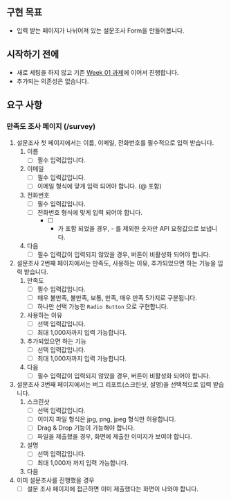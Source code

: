 ## 구현 목표

- 입력 받는 페이지가 나뉘어져 있는 설문조사 Form을 만들어봅니다.

## 시작하기 전에

- 새로 세팅을 하지 않고 기존 [Week 01 과제](https://www.notion.so/Week-01-196048f9ffa14d8ab353c695a5c9c9f8?pvs=21)에 이어서 진행합니다.
- 추가되는 의존성은 없습니다.

## 요구 사항

### 만족도 조사 페이지 (/survey)

1. 설문조사 첫 페이지에서는 이름, 이메일, 전화번호를 필수적으로 입력 받습니다.
   1. 이름
      - [ ] 필수 입력값입니다.
   2. 이메일
      - [ ] 필수 입력값입니다.
      - [ ] 이메일 형식에 맞게 입력 되어야 합니다. (@ 포함)
   3. 전화번호
      - [ ] 필수 입력값입니다.
      - [ ] 전화번호 형식에 맞게 입력 되어야 합니다.
        - [ ] - 가 포함 되었을 경우, - 를 제외한 숫자만 API 요청값으로 보냅니다.
   4. 다음
      - [ ] 필수 입력값이 입력되지 않았을 경우, 버튼이 비활성화 되어야 합니다.
2. 설문조사 2번째 페이지에서는 만족도, 사용하는 이유, 추가되었으면 하는 기능을 입력 받습니다.
   1. 만족도
      - [ ] 필수 입력값입니다.
      - [ ] 매우 불만족, 불만족, 보통, 만족, 매우 만족 5가지로 구분됩니다.
      - [ ] 하나만 선택 가능한 `Radio Button` 으로 구현합니다.
   2. 사용하는 이유
      - [ ] 선택 입력값입니다.
      - [ ] 최대 1,000자까지 입력 가능합니다.
   3. 추가되었으면 하는 기능
      - [ ] 선택 입력값입니다.
      - [ ] 최대 1,000자까지 입력 가능합니다.
   4. 다음
      - [ ] 필수 입력값이 입력되지 않았을 경우, 버튼이 비활성화 되어야 합니다.
3. 설문조사 3번째 페이지에서는 버그 리포트(스크린샷, 설명)을 선택적으로 입력 받습니다.
   1. 스크린샷
      - [ ] 선택 입력값입니다.
      - [ ] 이미지 파일 형식은 jpg, png, jpeg 형식만 허용합니다.
      - [ ] Drag & Drop 기능이 가능해야 합니다.
      - [ ] 파일을 제출했을 경우, 화면에 제출한 이미지가 보여야 합니다.
   2. 설명
      - [ ] 선택 입력값입니다.
      - [ ] 최대 1,000자 까지 입력 가능합니다.
   3. 다음
4. 이미 설문조사를 진행했을 경우
   - [ ] 설문 조사 페이지에 접근하면 이미 제출했다는 화면이 나와야 합니다.
